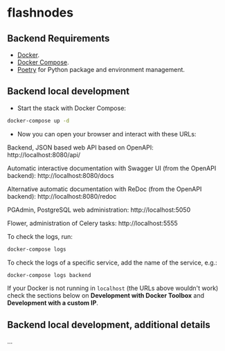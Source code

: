 # flashnodes

## Backend Requirements

* [Docker](https://www.docker.com/).
* [Docker Compose](https://docs.docker.com/compose/install/).
* [Poetry](https://python-poetry.org/) for Python package and environment management.

## Backend local development

* Start the stack with Docker Compose:

```bash
docker-compose up -d
```

* Now you can open your browser and interact with these URLs:

Backend, JSON based web API based on OpenAPI: http://localhost:8080/api/

Automatic interactive documentation with Swagger UI (from the OpenAPI backend): http://localhost:8080/docs

Alternative automatic documentation with ReDoc (from the OpenAPI backend): http://localhost:8080/redoc

PGAdmin, PostgreSQL web administration: http://localhost:5050

Flower, administration of Celery tasks: http://localhost:5555

To check the logs, run:

```bash
docker-compose logs
```

To check the logs of a specific service, add the name of the service, e.g.:

```bash
docker-compose logs backend
```

If your Docker is not running in `localhost` (the URLs above wouldn't work) check the sections below on **Development with Docker Toolbox** and **Development with a custom IP**.

## Backend local development, additional details
...

